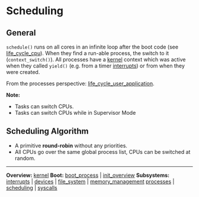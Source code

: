 # Scheduling

## General

`schedule()` runs on all cores in an infinite loop after the boot code (see [life_cycle_cpu](../overview/life_cycle_cpu.md)).
When they find a run-able process, the switch to it (`context_switch()`).
All processes have a [kernel](kernel.md) context which was active when they called `yield()` (e.g. from a timer [interrupts](../interrupts/interrupts.md)) or from when they were created.

From the processes perspective: [life_cycle_user_application](../overview/life_cycle_user_application.md).

**Note:**
- Tasks can switch CPUs. 
- Tasks can switch CPUs while in Supervisor Mode

## Scheduling Algorithm

- A primitive **round-robin** without any priorities.
- All CPUs go over the same global process list, CPUs can be switched at random.


---
**Overview:** [kernel](kernel.md)
**Boot:**
[boot_process](../overview/boot_process.md) | [init_overview](../overview/init_overview.md)
**Subsystems:**
[interrupts](../interrupts/interrupts.md) | [devices](devices/devices.md) | [file_system](file_system.md) | [memory_management](mm/memory_management.md)
[processes](processes/processes.md) | [scheduling](scheduling.md) | [syscalls](syscalls/syscalls.md)
